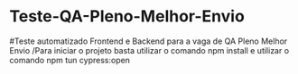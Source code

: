 # Teste-QA-Pleno-Melhor-Envio
#Teste automatizado Frontend e Backend para a vaga de QA Pleno Melhor Envio
/Para iniciar o projeto basta utilizar o comando npm install e utilizar o comando npm tun cypress:open
